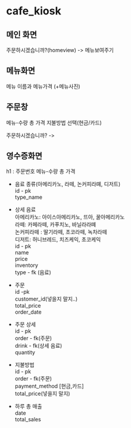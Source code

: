 # cafe_kiosk

## 메인 화면
주문하시겠습니까?(homeview) -> 메뉴보여주기

## 메뉴화면
메뉴 이름과 메뉴가격 (+메뉴사진)

## 주문창
메뉴-수량
총 가격
지불방법 선택(현금/카드)

주문하시겠습니까? -> 

## 영수증화면
h1 : 주문번호
메뉴-수량
총 가격

- 음료 종류(아메리카노, 라떼, 논커피라뗴, 디저트) <br>
id - pk <br>
type_name<br>

- 상세 음료<br>
아메리카노: 아이스아메리카노, 뜨아, 꿀아메리카노<br>
라떼: 카페라떼, 카푸치노, 바닐라라뗴<br>
논커피라떼 : 딸기라떼, 초코라떼, 녹차라떼<br>
디저트: 허니브레드, 치즈케익, 초코케익<br>
id - pk<br>
name<br>
price<br>
inventory<br>
type - fk (음료)<br>

- 주문<br>
id -pk<br>
customer_id(넣을지 말지..)<br>
total_price<br>
order_date<br>

- 주문 상세<br>
id - pk<br>
order - fk(주문)<br>
drink - fk(상세 음료)<br>
quantity<br>

- 지불방법<br>
id - pk<br>
order - fk(주문)<br>
payment_method [현금,카드]<br>
total_price(넣을지 말지)<br>

- 하루 총 매출<br>
date<br>
total_sales<br>